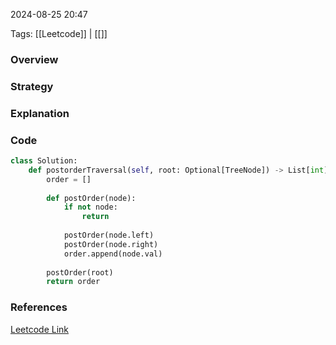 
2024-08-25 20:47

Tags: [[Leetcode]] | [[]]


### Overview

### Strategy

### Explanation

### Code
```python
class Solution:
    def postorderTraversal(self, root: Optional[TreeNode]) -> List[int]:
        order = []
        
        def postOrder(node):
            if not node:
                return
            
            postOrder(node.left)
            postOrder(node.right)
            order.append(node.val)
            
        postOrder(root)
        return order
```

### References
[Leetcode Link](https://leetcode.com/problems/binary-tree-postorder-traversal/?envType=daily-question&envId=2024-08-25)

